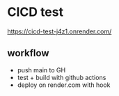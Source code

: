# CICD test
https://cicd-test-j4z1.onrender.com/

## workflow
- push main to GH
- test + build with github actions
- deploy on render.com with hook
